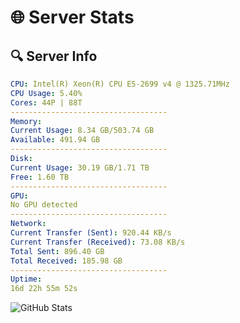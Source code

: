 # 🌐 Server Stats
## 🔍 Server Info
```yaml
CPU: Intel(R) Xeon(R) CPU E5-2699 v4 @ 1325.71MHz
CPU Usage: 5.40%
Cores: 44P | 88T
-----------------------------------
Memory:
Current Usage: 8.34 GB/503.74 GB
Available: 491.94 GB
-----------------------------------
Disk:
Current Usage: 30.19 GB/1.71 TB
Free: 1.60 TB
-----------------------------------
GPU:
No GPU detected
-----------------------------------
Network:
Current Transfer (Sent): 920.44 KB/s
Current Transfer (Received): 73.08 KB/s
Total Sent: 896.40 GB
Total Received: 185.98 GB
-----------------------------------
Uptime:
16d 22h 55m 52s
```
![GitHub Stats](https://img.shields.io/badge/Updated-2025-05-06_16:04:40-blue)